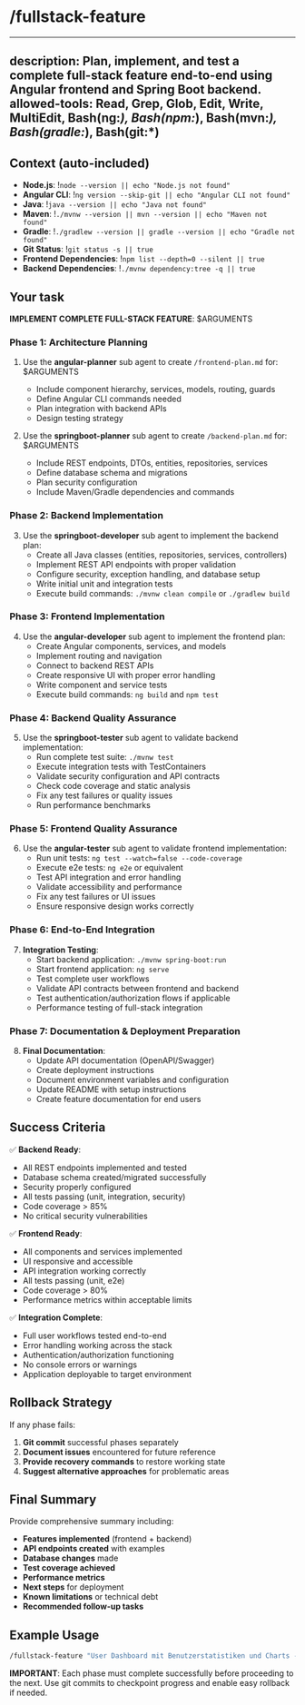 # /fullstack-feature

---
description: Plan, implement, and test a complete full-stack feature end-to-end using Angular frontend and Spring Boot backend.
allowed-tools: Read, Grep, Glob, Edit, Write, MultiEdit, Bash(ng:*), Bash(npm:*), Bash(mvn:*), Bash(gradle:*), Bash(git:*)
---

## Context (auto-included)
- **Node.js**: !`node --version || echo "Node.js not found"`
- **Angular CLI**: !`ng version --skip-git || echo "Angular CLI not found"`
- **Java**: !`java --version || echo "Java not found"`
- **Maven**: !`./mvnw --version || mvn --version || echo "Maven not found"`
- **Gradle**: !`./gradlew --version || gradle --version || echo "Gradle not found"`
- **Git Status**: !`git status -s || true`
- **Frontend Dependencies**: !`npm list --depth=0 --silent || true`
- **Backend Dependencies**: !`./mvnw dependency:tree -q || true`

## Your task

**IMPLEMENT COMPLETE FULL-STACK FEATURE**: $ARGUMENTS

### Phase 1: Architecture Planning
1) Use the **angular-planner** sub agent to create `/frontend-plan.md` for: $ARGUMENTS
   - Include component hierarchy, services, models, routing, guards
   - Define Angular CLI commands needed
   - Plan integration with backend APIs
   - Design testing strategy

2) Use the **springboot-planner** sub agent to create `/backend-plan.md` for: $ARGUMENTS
   - Include REST endpoints, DTOs, entities, repositories, services
   - Define database schema and migrations
   - Plan security configuration
   - Include Maven/Gradle dependencies and commands

### Phase 2: Backend Implementation
3) Use the **springboot-developer** sub agent to implement the backend plan:
   - Create all Java classes (entities, repositories, services, controllers)
   - Implement REST API endpoints with proper validation
   - Configure security, exception handling, and database setup
   - Write initial unit and integration tests
   - Execute build commands: `./mvnw clean compile` or `./gradlew build`

### Phase 3: Frontend Implementation  
4) Use the **angular-developer** sub agent to implement the frontend plan:
   - Create Angular components, services, and models
   - Implement routing and navigation
   - Connect to backend REST APIs
   - Create responsive UI with proper error handling
   - Write component and service tests
   - Execute build commands: `ng build` and `npm test`

### Phase 4: Backend Quality Assurance
5) Use the **springboot-tester** sub agent to validate backend implementation:
   - Run complete test suite: `./mvnw test`
   - Execute integration tests with TestContainers
   - Validate security configuration and API contracts
   - Check code coverage and static analysis
   - Fix any test failures or quality issues
   - Run performance benchmarks

### Phase 5: Frontend Quality Assurance
6) Use the **angular-tester** sub agent to validate frontend implementation:
   - Run unit tests: `ng test --watch=false --code-coverage`
   - Execute e2e tests: `ng e2e` or equivalent
   - Test API integration and error handling
   - Validate accessibility and performance
   - Fix any test failures or UI issues
   - Ensure responsive design works correctly

### Phase 6: End-to-End Integration
7) **Integration Testing**:
   - Start backend application: `./mvnw spring-boot:run`
   - Start frontend application: `ng serve`
   - Test complete user workflows
   - Validate API contracts between frontend and backend
   - Test authentication/authorization flows if applicable
   - Performance testing of full-stack integration

### Phase 7: Documentation & Deployment Preparation
8) **Final Documentation**:
   - Update API documentation (OpenAPI/Swagger)
   - Create deployment instructions
   - Document environment variables and configuration
   - Update README with setup instructions
   - Create feature documentation for end users

## Success Criteria

✅ **Backend Ready**:
- All REST endpoints implemented and tested
- Database schema created/migrated successfully  
- Security properly configured
- All tests passing (unit, integration, security)
- Code coverage > 85%
- No critical security vulnerabilities

✅ **Frontend Ready**:
- All components and services implemented
- UI responsive and accessible
- API integration working correctly
- All tests passing (unit, e2e)
- Code coverage > 80%
- Performance metrics within acceptable limits

✅ **Integration Complete**:
- Full user workflows tested end-to-end
- Error handling working across the stack
- Authentication/authorization functioning
- No console errors or warnings
- Application deployable to target environment

## Rollback Strategy

If any phase fails:
1. **Git commit** successful phases separately
2. **Document issues** encountered for future reference
3. **Provide recovery commands** to restore working state
4. **Suggest alternative approaches** for problematic areas

## Final Summary

Provide comprehensive summary including:
- **Features implemented** (frontend + backend)
- **API endpoints created** with examples
- **Database changes** made
- **Test coverage achieved** 
- **Performance metrics**
- **Next steps** for deployment
- **Known limitations** or technical debt
- **Recommended follow-up tasks**

## Example Usage

```bash
/fullstack-feature "User Dashboard mit Benutzerstatistiken und Charts - soll Benutzerdaten anzeigen, Charts mit Aktivitätsverläufen generieren und Export-Funktionalität bieten"
```

**IMPORTANT**: Each phase must complete successfully before proceeding to the next. Use git commits to checkpoint progress and enable easy rollback if needed.